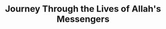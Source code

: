 ---
layout: home
title: Journey Through the Lives of Allah's Messengers
description: Discover the inspiring stories, profound wisdom, and timeless lessons from the prophets of Islam through beautiful articles, videos, and galleries.
---